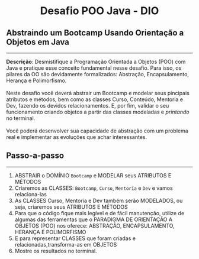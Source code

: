 <h1 align="center">Desafio POO Java - DIO</h1>

## Abstraindo um Bootcamp Usando Orientação a Objetos em Java
---

**Descrição**: 
Desmistifique a Programação Orientada a Objetos (POO) com Java e pratique esse conceito fundamental nesse desafio. Para isso, os pilares da OO são devidamente formalizados: Abstração, Encapsulamento, Herança e Polimorfismo.<br/><br/> 
Neste desafio você deverá abstrair um Bootcamp e modelar seus pincipais atributos e métodos, bem como as classes Curso, Conteúdo, Mentoria e Dev, fazendo os devidos relacionamentos. E, por fim, validar o seu funcionamento criando objetos a partir das classes modeladas e _printando_ no terminal.<br/><br/>
Você poderá desenvolver sua capacidade de abstração com um problema real e implementar as evoluções que achar interessantes.

## Passo-a-passo
---
1. ABSTRAIR o DOMÍNIO `Bootcamp` e MODELAR seus ATRIBUTOS E MÉTODOS
2. Criaremos as CLASSES: `Bootcamp`, `Curso`, `Mentoria` e `Dev` e vamos relaciona-las
3. As CLASSES Curso, Mentoria e Dev também serão MODELADOS, ou seja, criaremos seus ATRIBUTOS E MÉTODOS
4. Para que o código fique mais legível e de fácil manutenção, utilize de algumas das ferramentas que o PARADIGMA DE ORIENTAÇÃO A OBJETOS (POO) nos oferece: ABSTRAÇÃO, ENCAPSULAMENTO, HERANÇA E POLIMORFISMO
5. E para representar CLASSES que foram criadas e relacionadas,transforma-as em OBJETOS
6. Mostre os resultados no terminal.
